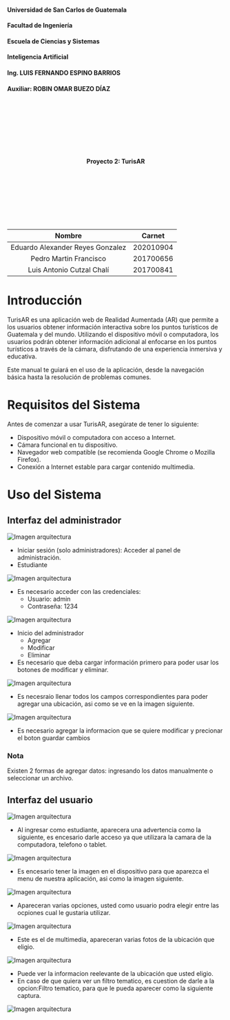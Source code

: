 #### Universidad de San Carlos de Guatemala
#### Facultad de Ingeniería
#### Escuela de Ciencias y Sistemas
#### Inteligencia Artificial
#### Ing. LUIS FERNANDO ESPINO BARRIOS
#### Auxiliar: ROBIN OMAR BUEZO DÍAZ
<br><br><br><br><br><br><br>
<p style="text-align: center;"><strong> Proyecto 2: TurisAR <br>
</strong></p>
<br><br><br><br><br><br><br>

| Nombre                              | Carnet    |
| :---:                               |  :----:   |
| Eduardo Alexander Reyes Gonzalez    | 202010904 |
| Pedro Martin Francisco              | 201700656 |
| Luis Antonio Cutzal Chalí           | 201700841 |

# Introducción
TurisAR es una aplicación web de Realidad Aumentada (AR) que permite a los usuarios obtener información interactiva sobre los puntos turísticos de Guatemala y del mundo. Utilizando el dispositivo móvil o computadora, los usuarios podrán obtener información adicional al enfocarse en los puntos turísticos a través de la cámara, disfrutando de una experiencia inmersiva y educativa.

Este manual te guiará en el uso de la aplicación, desde la navegación básica hasta la resolución de problemas comunes.

# Requisitos del Sistema
Antes de comenzar a usar TurisAR, asegúrate de tener lo siguiente:

- Dispositivo móvil o computadora con acceso a Internet.
- Cámara funcional en tu dispositivo.
- Navegador web compatible (se recomienda Google Chrome o Mozilla Firefox).
- Conexión a Internet estable para cargar contenido multimedia.

# Uso del Sistema
## Interfaz del administrador
![Imagen arquitectura](./img/captura1.png)

- Iniciar sesión (solo administradores): Acceder al panel de administración.
- Estudiante

![Imagen arquitectura](./img/captura2.png)

- Es necesario acceder con las credenciales: 
    - Usuario: admin
    - Contraseña: 1234

![Imagen arquitectura](./img/captura3.png)

- Inicio del administrador
    - Agregar
    - Modificar
    - Eliminar
- Es necesario que deba cargar información primero para poder usar los botones de modificar y eliminar.

![Imagen arquitectura](./img/captura4.png)

- Es necesraio llenar todos los campos correspondientes para poder agregar una ubicación, asi como se ve en la imagen siguiente.

![Imagen arquitectura](./img/captura5.png)

- Es necesario agregar la informacion que se quiere modificar y precionar el boton guardar cambios

### Nota 
Existen 2 formas de agregar datos: ingresando los datos manualmente o seleccionar un archivo.

## Interfaz del usuario
![Imagen arquitectura](./img/captura6.png)

- Al ingresar como estudiante, aparecera una advertencia como la siguiente, es encesario darle acceso ya que utilizara la camara de la computadora, telefono o tablet.

![Imagen arquitectura](./img/captura7.png)

- Es encesario tener la imagen en el dispositivo para que aparezca el menu de nuestra aplicación, asi como la imagen siguiente.

![Imagen arquitectura](./img/captura8.png)

- Apareceran varias opciones, usted como usuario podra elegir entre las ocpiones cual le gustaria utilizar.

![Imagen arquitectura](./img/captura9.png)

- Este es el de multimedia, apareceran varias fotos de la ubicación que eligio.

![Imagen arquitectura](./img/captura11.png)

- Puede ver la informacion reelevante de la ubicación que usted eligio.
- En caso de que quiera ver un filtro tematico, es cuestion de darle a la opcion:Filtro tematico, para que le pueda aparecer como la siguiente captura.

![Imagen arquitectura](./img/captura12.png)